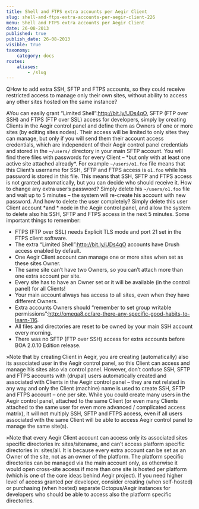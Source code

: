 ```yaml
---
title: Shell and FTPS extra accounts per Aegir Client
slug: shell-and-ftps-extra-accounts-per-aegir-client-226
menu: Shell and FTPS extra accounts per Aegir Client
date: 26-08-2013
published: true
publish_date: 26-08-2013
visible: true
taxonomy:
    category: docs
routes:
    aliases:
        - /slug
---
```


<a name="extra-q"></a>

QHow to add extra SSH, SFTP and FTPS accounts, so they could receive restricted access to manage only their own sites, without ability to access any other sites hosted on the same instance?

<a name="extra-a"></a>

AYou can easily grant “Limited Shell”:http://bit.ly/UDs4qO, SFTP (FTP over SSH) and FTPS (FTP over SSL) access for developers, simply by creating Clients in the Aegir control panel and define them as Owners of one or more sites (by editing sites nodes). Their access will be limited to only sites they can manage, but only if you will send them their account access credentials, which are independent of their Aegir control panel credentials and stored in the `~/users/` directory in your main SFTP account. You will find there files with passwords for every Client – \*but only with at least one active site attached already\*. For example `~/users/o1.foo` file means that this Client’s username for SSH, SFTP and FTPS access is `o1.foo` while his password is stored in this file. This means that SSH, SFTP and FTPS access is not granted automatically, but you can decide who should receive it. How to change any extra user’s password? Simply delete his `~/users/o1.foo` file and wait up to 5 minutes – the system will re-create his account with new password. And how to delete the user completely? Simply delete this user Client account \*and * node in the Aegir control panel, and allow the system to delete also his SSH, SFTP and FTPS access in the next 5 minutes. Some important things to remember:

 * FTPS (FTP over SSL) needs Explicit TLS mode and port 21 set in the FTPS client software.  
 * The extra “Limited Shell”:http://bit.ly/UDs4qO accounts have Drush access enabled by default.  
 * One Aegir Client account can manage one or more sites when set as these sites Owner.  
 * The same site can’t have two Owners, so you can’t attach more than one extra account per site.  
 * Every site has to have an Owner set or it will be available (in the control panel) for all Clients!  
 * Your main account always has access to all sites, even when they have different Owners.  
 * Extra accounts Owners should “remember to set group writable permissions”:http://omega8.cc/are-there-any-specific-good-habits-to-learn-116.  
 * All files and directories are reset to be owned by your main SSH account every morning.  
 * There was no SFTP (FTP over SSH) access for extra accounts before BOA 2.0.10 Edition release.

<a name="extra-a"></a>

»Note that by creating Client in Aegir, you are creating (automatically) also its associated user in the Aegir control panel, so this Client can access and manage his sites also via control panel. However, don’t confuse SSH, SFTP and FTPS accounts with (drupal) users automatically created and associated with Clients in the Aegir control panel – they are not related in any way and only the Client (machine) name is used to create SSH, SFTP and FTPS account – one per site. While you could create many users in the Aegir control panel, attached to the same Client (or even many Clients attached to the same user for even more advanced / complicated access matrix), it will not multiply SSH, SFTP and FTPS access, even if all users associated with the same Client will be able to access Aegir control panel to manage the same site(s).

<a name="extra-a"></a>

»Note that every Aegir Client account can access only its associated sites specific directories in: sites/sitename, and can’t access platform specific directories in: sites/all. It is because every extra account can be set as an Owner of the site, not as an owner of the platform. The platform specific directories can be managed via the main account only, as otherwise it would open cross-site access if more than one site is hosted per platform (which is one of the core ideas behind Aegir project). If you need higher level of access granted per developer, consider creating (when self-hosted) or purchasing (when hosted) separate Octopus/Aegir instances for developers who should be able to access also the platform specific directories.